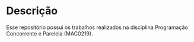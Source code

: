 # Descrição

Esse repositório possui os trabalhos realizados na disciplina Programação Concorrente e Parelela (MAC0219).
